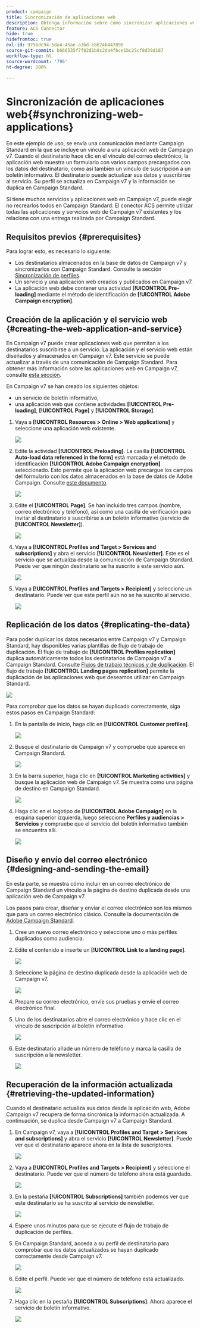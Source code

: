 ```yaml
---
product: campaign
title: Sincronización de aplicaciones web
description: Obtenga información sobre cómo sincronizar aplicaciones web con el conector ACS
feature: ACS Connector
hide: true
hidefromtoc: true
exl-id: 975bdc94-5da4-45ae-a3bd-e8674b447098
source-git-commit: b666535f7f82d1b8c2da4fbce1bc25cf8d39d187
workflow-type: ht
source-wordcount: '796'
ht-degree: 100%

---
```


# Sincronización de aplicaciones web{#synchronizing-web-applications}



En este ejemplo de uso, se envía una comunicación mediante Campaign Standard en la que se incluye un vínculo a una aplicación web de Campaign v7. Cuando el destinatario hace clic en el vínculo del correo electrónico, la aplicación web muestra un formulario con varios campos precargados con los datos del destinatario, como así también un vínculo de suscripción a un boletín informativo. El destinatario puede actualizar sus datos y suscribirse al servicio. Su perfil se actualiza en Campaign v7 y la información se duplica en Campaign Standard.

Si tiene muchos servicios y aplicaciones web en Campaign v7, puede elegir no recrearlos todos en Campaign Standard. El conector ACS permite utilizar todas las aplicaciones y servicios web de Campaign v7 existentes y los relaciona con una entrega realizada por Campaign Standard.

## Requisitos previos {#prerequisites}

Para lograr esto, es necesario lo siguiente:

* Los destinatarios almacenados en la base de datos de Campaign v7 y sincronizarlos con Campaign Standard. Consulte la sección [Sincronización de perfiles](../../integrations/using/synchronizing-profiles.md).
* Un servicio y una aplicación web creados y publicados en Campaign v7.
* La aplicación web debe contener una actividad **[!UICONTROL Pre-loading]** mediante el método de identificación de **[!UICONTROL Adobe Campaign encryption]**.

## Creación de la aplicación y el servicio web {#creating-the-web-application-and-service}

En Campaign v7 puede crear aplicaciones web que permitan a los destinatarios suscribirse a un servicio. La aplicación y el servicio web están diseñados y almacenados en Campaign v7. Este servicio se puede actualizar a través de una comunicación de Campaign Standard. Para obtener más información sobre las aplicaciones web en Campaign v7, consulte [esta sección](../../web/using/adding-fields-to-a-web-form.md#subscription-checkboxes).

En Campaign v7 se han creado los siguientes objetos:

* un servicio de boletín informativo,
* una aplicación web que contiene actividades **[!UICONTROL Pre-loading]**, **[!UICONTROL Page]** y **[!UICONTROL Storage]**.

1. Vaya a **[!UICONTROL Resources > Online > Web applications]** y seleccione una aplicación web existente.

   ![](assets/acs_connect_lp_2.png)

1. Edite la actividad **[!UICONTROL Preloading]**. La casilla **[!UICONTROL Auto-load data referenced in the form]** está marcada y el método de identificación **[!UICONTROL Adobe Campaign encryption]** seleccionado. Esto permite que la aplicación web precargue los campos del formulario con los datos almacenados en la base de datos de Adobe Campaign. Consulte [este documento](../../web/using/publishing-a-web-form.md#pre-loading-the-form-data).

   ![](assets/acs_connect_lp_4.png)

1. Edite el **[!UICONTROL Page]**. Se han incluido tres campos (nombre, correo electrónico y teléfono), así como una casilla de verificación para invitar al destinatario a suscribirse a un boletín informativo (servicio de **[!UICONTROL Newsletter]**).

   ![](assets/acs_connect_lp_3.png)

1. Vaya a **[!UICONTROL Profiles and Target > Services and subscriptions]** y abra el servicio **[!UICONTROL Newsletter]**. Este es el servicio que se actualiza desde la comunicación de Campaign Standard. Puede ver que ningún destinatario se ha suscrito a este servicio aún.

   ![](assets/acs_connect_lp_5.png)

1. Vaya a **[!UICONTROL Profiles and Targets > Recipient]** y seleccione un destinatario. Puede ver que este perfil aún no se ha suscrito al servicio.

   ![](assets/acs_connect_lp_6.png)

## Replicación de los datos {#replicating-the-data}

Para poder duplicar los datos necesarios entre Campaign v7 y Campaign Standard, hay disponibles varias plantillas de flujo de trabajo de duplicación. El flujo de trabajo de **[!UICONTROL Profiles replication]** duplica automáticamente todos los destinatarios de Campaign v7 a Campaign Standard. Consulte [Flujos de trabajo técnicos y de duplicación](../../integrations/using/acs-connector-principles-and-data-cycle.md#technical-and-replication-workflows). El flujo de trabajo **[!UICONTROL Landing pages replication]** permite la duplicación de las aplicaciones web que deseamos utilizar en Campaign Standard.

![](assets/acs_connect_lp_1.png)

Para comprobar que los datos se hayan duplicado correctamente, siga estos pasos en Campaign Standard:

1. En la pantalla de inicio, haga clic en **[!UICONTROL Customer profiles]**.

   ![](assets/acs_connect_lp_7.png)

1. Busque el destinatario de Campaign v7 y compruebe que aparece en Campaign Standard.

   ![](assets/acs_connect_lp_8.png)

1. En la barra superior, haga clic en **[!UICONTROL Marketing activities]** y busque la aplicación web de Campaign v7. Se muestra como una página de destino en Campaign Standard.

   ![](assets/acs_connect_lp_9.png)

1. Haga clic en el logotipo de **[!UICONTROL Adobe Campaign]** en la esquina superior izquierda, luego seleccione **Perfiles y audiencias > Servicios** y compruebe que el servicio del boletín informativo también se encuentra allí.

   ![](assets/acs_connect_lp_10.png)

## Diseño y envío del correo electrónico {#designing-and-sending-the-email}

En esta parte, se muestra cómo incluir en un correo electrónico de Campaign Standard un vínculo a la página de destino duplicada desde una aplicación web de Campaign v7.

Los pasos para crear, diseñar y enviar el correo electrónico son los mismos que para un correo electrónico clásico. Consulte la documentación de [Adobe Campaign Standard](https://experienceleague.adobe.com/docs/campaign-standard/using/campaign-standard-home.html?lang=es).

1. Cree un nuevo correo electrónico y seleccione uno o más perfiles duplicados como audiencia.
1. Edite el contenido e inserte un **[!UICONTROL Link to a landing page]**.

   ![](assets/acs_connect_lp_12.png)

1. Seleccione la página de destino duplicada desde la aplicación web de Campaign v7.

   ![](assets/acs_connect_lp_13.png)

1. Prepare su correo electrónico, envíe sus pruebas y envíe el correo electrónico final.
1. Uno de los destinatarios abre el correo electrónico y hace clic en el vínculo de suscripción al boletín informativo.

   ![](assets/acs_connect_lp_14.png)

1. Este destinatario añade un número de teléfono y marca la casilla de suscripción a la newsletter.

   ![](assets/acs_connect_lp_15.png)

## Recuperación de la información actualizada {#retrieving-the-updated-information}

Cuando el destinatario actualiza sus datos desde la aplicación web, Adobe Campaign v7 recupera de forma sincrónica la información actualizada. A continuación, se duplica desde Campaign v7 a Campaign Standard.

1. En Campaign v7, vaya a **[!UICONTROL Profiles and Target > Services and subscriptions]** y abra el servicio **[!UICONTROL Newsletter]**. Puede ver que el destinatario aparece ahora en la lista de suscriptores.

   ![](assets/acs_connect_lp_16.png)

1. Vaya a **[!UICONTROL Profiles and Targets > Recipient]** y seleccione el destinatario. Puede ver que el número de teléfono ahora está guardado.

   ![](assets/acs_connect_lp_17.png)

1. En la pestaña **[!UICONTROL Subscriptions]** también podemos ver que este destinatario se ha suscrito al servicio de newsletter.

   ![](assets/acs_connect_lp_18.png)

1. Espere unos minutos para que se ejecute el flujo de trabajo de duplicación de perfiles.
1. En Campaign Standard, acceda a su perfil de destinatario para comprobar que los datos actualizados se hayan duplicado correctamente desde Campaign v7.

   ![](assets/acs_connect_lp_19.png)

1. Edite el perfil. Puede ver que el número de teléfono está actualizado.

   ![](assets/acs_connect_lp_20.png)

1. Haga clic en la pestaña **[!UICONTROL Subscriptions]**. Ahora aparece el servicio de boletín informativo.

   ![](assets/acs_connect_lp_21.png)
